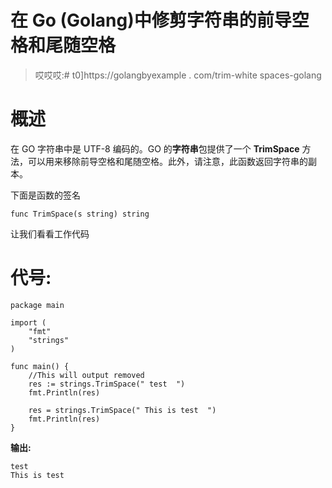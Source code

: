 # 在 Go (Golang)中修剪字符串的前导空格和尾随空格

> 哎哎哎:# t0]https://golangbyexample . com/trim-white spaces-golang

# **概述**

在 GO 字符串中是 UTF-8 编码的。GO 的**字符串**包提供了一个 **TrimSpace** 方法，可以用来移除前导空格和尾随空格。此外，请注意，此函数返回字符串的副本。

下面是函数的签名

```
func TrimSpace(s string) string
```

让我们看看工作代码

# **代号:**

```
package main

import (
    "fmt"
    "strings"
)

func main() {
    //This will output removed
    res := strings.TrimSpace(" test  ")
    fmt.Println(res)

    res = strings.TrimSpace(" This is test  ")
    fmt.Println(res)
}
```

**输出:**

```
test
This is test
```
